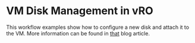 # VM Disk Management in vRO

This workflow examples show how to configure a new disk and attach it to the VM. More information can be found in [that](https://www.clouddepth.com/posts/vro-disk-management/) blog article.
